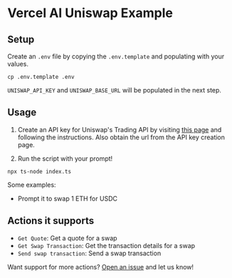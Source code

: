 # Vercel AI Uniswap Example

## Setup

Create an `.env` file by copying the `.env.template` and populating with your values.

```
cp .env.template .env
```

`UNISWAP_API_KEY` and `UNISWAP_BASE_URL` will be populated in the next step.

## Usage

1. Create an API key for Uniswap's Trading API by visiting [this page](https://hub.uniswap.org/) and following the instructions. Also obtain the url from the API key creation page.

2. Run the script with your prompt!

```
npx ts-node index.ts
```

Some examples:

* Prompt it to swap 1 ETH for USDC

## Actions it supports

- `Get Quote`: Get a quote for a swap
- `Get Swap Transaction`: Get the transaction details for a swap
- `Send swap transaction`: Send a swap transaction

Want support for more actions? [Open an issue](https://github.com/goat-sdk/goat-sdk/issues) and let us know!
